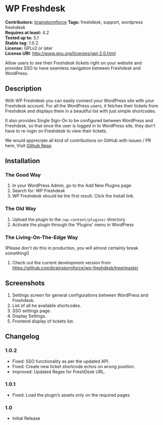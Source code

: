 # WP Freshdesk #
**Contributors:** [brainstormforce](https://profiles.wordpress.org/brainstormforce)
**Tags:** freshdesk, support, wordpress freshdesk  
**Requires at least:** 4.2  
**Tested up to:** 5.1  
**Stable tag:** 1.0.2  
**License:** GPLv2 or later  
**License URI:** http://www.gnu.org/licenses/gpl-2.0.html  

Allow users to see their Freshdesk tickets right on your website and provides SSO to have seamless navigation between Freshdesk and WordPress.

## Description ##

With WP Freshdesk you can easily connect your WordPress site with your Freshdesk account. For all the WordPress users, it fetches their tickets from Freshdesk and displays them in a beautiful list with just simple shortcodes.

It also provides Single Sign-On to be configured between WordPress and Freshdesk, so that once the user is logged in to WordPress site, they don't have to re-login on Freshdesk to view their tickets.


We would appreciate all kind of contributions on GitHub with issues / PR here, Visit [Github Repo](https://github.com/brainstormforce/wp-freshdesk/ "Github Repo")

## Installation ##

### The Good Way ###

1. In your WordPress Admin, go to the Add New Plugins page
2. Search for: WP Freshdesk
3. WP Freshdesk should be the first result. Click the Install link.

### The Old Way ###

1. Upload the plugin to the `/wp-content/plugins/` directory
2. Activate the plugin through the 'Plugins' menu in WordPress

### The Living-On-The-Edge Way ###

(Please don't do this in production, you will almost certainly break something!)

1. Check out the current development version from https://github.com/brainstormforce/wp-freshdesk/tree/master

## Screenshots ##

1. Settings screen for general configurations between WordPress and Freshdesk.
2. List of all he available shortcodes.
3. SSO settings page.
4. Display Settings.
5. Frontend display of tickets list.

## Changelog ##

### 1.0.2 ###
* Fixed: SSO functionality as per the updated API.
* Fixed: Create new ticket shortcode echos on wrong position.
* Improved: Updated Regex for FreshDesk URL.

### 1.0.1 ###
* Fixed: Load the plugin’s assets only on the required pages

### 1.0 ###
* Initial Release
